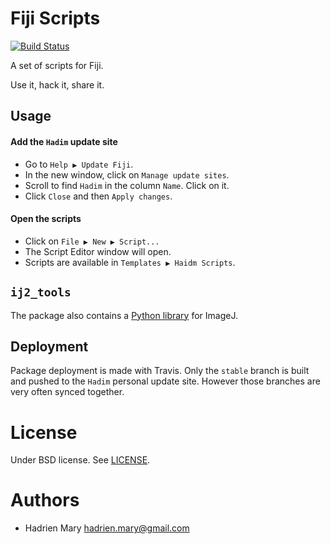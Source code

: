 # Fiji Scripts
[![Build Status](https://travis-ci.org/hadim/fiji_scripts.svg?branch=stable)](https://travis-ci.org/hadim/fiji_scripts)

A set of scripts for Fiji.

Use it, hack it, share it.

## Usage

#### Add the `Hadim` update site 

- Go to `Help ▶ Update Fiji`.
- In the new window, click on `Manage update sites`.
- Scroll to find `Hadim` in the column `Name`. Click on it.
- Click `Close` and then `Apply changes`.

#### Open the scripts

- Click on `File ▶ New ▶ Script...`
- The Script Editor window will open.
- Scripts are available in `Templates ▶ Haidm Scripts`.

## `ij2_tools`

The package also contains a [Python library](src/main/resources/ij2_tools) for ImageJ.

## Deployment 

Package deployment is made with Travis. Only the `stable` branch is built and pushed to the `Hadim` personal update site. However those branches are very often synced together.

# License

Under BSD license. See [LICENSE](LICENSE).

# Authors

- Hadrien Mary <hadrien.mary@gmail.com>
